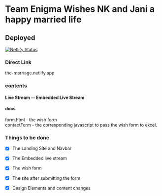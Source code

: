 # Team Enigma Wishes NK and Jani a happy married life 

## Deployed
[![Netlify Status](https://api.netlify.com/api/v1/badges/92d1e2e9-faee-45c8-9229-b211b60a5b9c/deploy-status)](https://app.netlify.com/sites/the-marriage/deploys)

### Direct Link
the-marriage.netlify.app

### contents 
#### Live Stream -- Embedded Live Stream 
#### docs 
form.html - the wish form <br />
contactForm - the corresponding javascript to pass the wish form to excel.

### Things to be done 
- [X] The Landing Site and Navbar
- [X] The Embedded live stream 
- [x] The wish form
- [X] The site after submitting the form
- [X] Design Elements and content changes 
 
